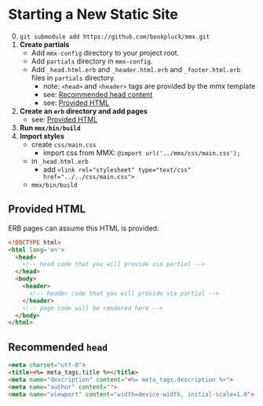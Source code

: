 # Starting a New Static Site

0. `git submodule add https://github.com/bookpluck/mmx.git`
0. __Create partials__
   - Add `mmx-config` directory to your project root.
   - Add `partials` directory in `mmx-config`.
   - Add `_head.html.erb` and `_header.html.erb` and `_footer.html.erb` files in `partials` directory. 
      - note: `<head>` and `<header>` tags are provided by the mmx template
      - see: [Recommended head content](#recommended-head)
      - see: [Provided HTML](#provided-html)
0. __Create an `erb` directory and add pages__
   - see: [Provided HTML](#provided-html)
0. __Run `mmx/bin/build`__
0. __Import styles__
   - create `css/main.css`
     - import css from MMX: `@import url('../mmx/css/main.css');`
   - in `_head.html.erb`
     - add `<link rel="stylesheet" type="text/css" href="../../css/main.css">`
   - `mmx/bin/build`

## Provided HTML

ERB pages can assume this HTML is provided:

```html
<!DOCTYPE html>
<html lang='en'>
  <head>
    <!-- head code that you will provide via partial -->    
  </head>
  <body>
    <header>
      <!-- header code that you will provide via partial -->    
    </header>
    <!-- page code will be rendered here -->    
  </body>
</html>
```
 
## Recommended `head`

```html
<meta charset="utf-8">
<title><%= meta_tags.title %></title>
<meta name="description" content="<%= meta_tags.description %>">
<meta name="author" content="">
<meta name="viewport" content="width=device-width, initial-scale=1.0">
```
